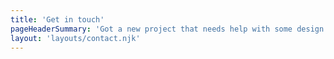 ```yaml
---
title: 'Get in touch'
pageHeaderSummary: 'Got a new project that needs help with some design and/or front-end development? Even a Wordpress site! Add some description and key details, and I’ll be in touch as soon as I can.'
layout: 'layouts/contact.njk'
---
```


<!-- Got a new project that needs help with some design and/or front-end development? Even a Wordpress site! Add some description and key details, and I’ll be in touch as soon as I can. -->